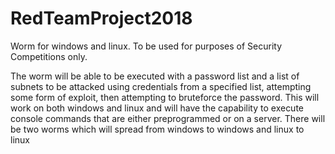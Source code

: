 # RedTeamProject2018
Worm for windows and linux. To be used for purposes of Security Competitions only.


The worm will be able to be executed with a password list and a list of subnets to be attacked using credentials from a specified list, attempting some form of exploit, then attempting to bruteforce the password. This will work on both windows and linux and will have the capability to execute console commands that are either preprogrammed or on a server. There will be two worms which will spread from windows to windows and linux to linux

